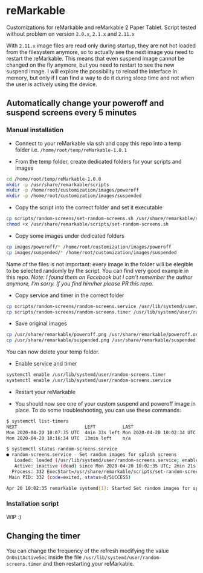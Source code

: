 # reMarkable

Customizations for reMarkable and reMarkable 2 Paper Tablet.
Script tested without problem on version `2.0.x`, `2.1.x` and `2.11.x`

With `2.11.x` image files are read only during startup, they are not hot loaded from the filesystem anymore, so to actually see the next image you need to restart the reMarkable. This means that even suspend image cannot be changed on the fly anymore, but you need to restart to see the new suspend image. I will explore the possibility to reload the interface in memory, but only if I can find a way to do it during sleep time and not when the user is actively using the device.

## Automatically change your poweroff and suspend screens every 5 minutes

### Manual installation

- Connect to your reMarkable via ssh and copy this repo into a temp folder i.e. `/home/root/temp/reMarkable-1.0.1`

- From the temp folder, create dedicated folders for your scripts and images

```bash
cd /home/root/temp/reMarkable-1.0.0
mkdir -p /usr/share/remarkable/scripts
mkdir -p /home/root/customization/images/poweroff
mkdir -p /home/root/customization/images/suspended
```

- Copy the script into the correct folder and set it executable

```bash
cp scripts/random-screens/set-random-screens.sh /usr/share/remarkable/scripts/
chmod +x /usr/share/remarkable/scripts/set-random-screens.sh
```

- Copy some images under dedicated folders

```bash
cp images/poweroff/* /home/root/customization/images/poweroff
cp images/suspended/* /home/root/customization/images/suspended
```

Name of the files is not important: every image in the folder will be elegible to be selected randomly by the script. You can find very good example in this repo.
_Note: I found them on Facebook but I can't remember the author anymore, I'm sorry. If you find him/her please PR this repo._

- Copy service and timer in the correct folder

```bash
cp scripts/random-screens/random-screens.service /usr/lib/systemd/user/random-screens.service
cp scripts/random-screens/random-screens.timer /usr/lib/systemd/user/random-screens.timer
```

- Save original images

```bash
cp /usr/share/remarkable/poweroff.png /usr/share/remarkable/poweroff.original.png
cp /usr/share/remarkable/suspended.png /usr/share/remarkable/suspended.original.png
```

You can now delete your temp folder.

- Enable service and timer

```bash
systemctl enable /usr/lib/systemd/user/random-screens.timer
systemctl enable /usr/lib/systemd/user/random-screens.service
```

- Restart your reMarkable

- You should now see one of your custom suspend and poweroff image in place. To do some troubleshooting, you can use these commands:

```bash
$ systemctl list-timers
NEXT                         LEFT          LAST                         PASSED  UNIT                         ACTIVATES
Mon 2020-04-20 10:07:35 UTC  4min 33s left Mon 2020-04-20 10:02:34 UTC  26s ago random-screens.timer         random-screens.service
Mon 2020-04-20 10:16:34 UTC  13min left    n/a                          n/a     systemd-tmpfiles-clean.timer systemd-tmpfiles-clean.service

$ systemctl status random-screens.service
● random-screens.service - Set random images for splash screens
   Loaded: loaded (/usr/lib/systemd/user/random-screens.service; enabled; vendor preset: enabled)
   Active: inactive (dead) since Mon 2020-04-20 10:02:35 UTC; 2min 21s ago
  Process: 332 ExecStart=/usr/share/remarkable/scripts/set-random-screens.sh (code=exited, status=0/SUCCESS)
 Main PID: 332 (code=exited, status=0/SUCCESS)

Apr 20 10:02:35 remarkable systemd[1]: Started Set random images for splash screens.
```

### Installation script

WIP :)

## Changing the timer

You can change the frequency of the refresh modifying the value `OnUnitActiveSec` inside the file `/usr/lib/systemd/user/random-screens.timer` and then restarting your reMarkable.
